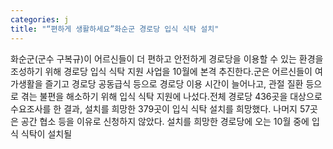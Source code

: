 ```yaml
---
categories: j
title: "“편하게 생활하세요”화순군 경로당 입식 식탁 설치"
---
```

화순군(군수 구복규)이 어르신들이 더 편하고 안전하게 경로당을 이용할 수 있는 환경을 조성하기 위해 경로당 입식 식탁 지원 사업을 10월에 본격 추진한다.군은 어르신들이 여가생활을 즐기고 경로당 공동급식 등으로 경로당 이용 시간이 늘어나고, 관절 질환 등으로 겪는 불편을 해소하기 위해 입식 식탁 지원에 나섰다.전체 경로당 436곳을 대상으로 수요조사를 한 결과, 설치를 희망한 379곳이 입식 식탁 설치를 희망했다. 나머지 57곳은 공간 협소 등을 이유로 신청하지 않았다. 설치를 희망한 경로당에 오는 10월 중에 입식 식탁이 설치될